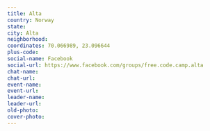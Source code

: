 ```yaml
---
title: Alta
country: Norway
state: 
city: Alta
neighborhood: 
coordinates: 70.066989, 23.096644
plus-code:
social-name: Facebook
social-url: https://www.facebook.com/groups/free.code.camp.alta
chat-name:
chat-url:
event-name:
event-url:
leader-name:
leader-url:
old-photo: 
cover-photo:
---
```

